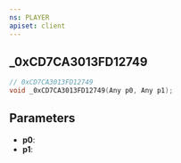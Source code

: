 ```yaml
---
ns: PLAYER
apiset: client
---
```

## _0xCD7CA3013FD12749

```c
// 0xCD7CA3013FD12749
void _0xCD7CA3013FD12749(Any p0, Any p1);
```


## Parameters
* **p0**:
* **p1**: